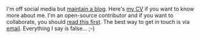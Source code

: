 I'm off social media but [maintain a blog](https://ntoll.org/). Here's [my CV](https://ntoll.org/cv) if you want to know more about me. I'm an open-source contributor and if you want to collaborate, you should [read this first](https://github.com/ntoll/being_together). The best way to get in touch is via [email](mailto:ntoll@ntoll.org). Everything I say is false... ;-)
